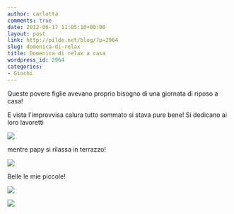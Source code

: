 ```yaml
---
author: carlotta
comments: true
date: 2012-06-17 11:05:10+00:00
layout: post
link: http://pilde.net/blog/?p=2964
slug: domenica-di-relax
title: Domenica di relax a casa
wordpress_id: 2964
categories:
- Giochi
---
```


Queste povere figlie avevano proprio bisogno di una giornata di riposo a casa!

E vista l'improvvisa calura tutto sommato si stava pure bene! Si dedicano ai loro lavoretti

![](http://pilde.net/blog/wp-content/uploads/2012/06/lavoretti.jpg)

mentre papy si rilassa in terrazzo!

![](http://pilde.net/blog/wp-content/uploads/2012/06/terrazzo.jpg)

Belle le mie piccole!

![](http://pilde.net/blog/wp-content/uploads/2012/06/mati.jpg)

![](http://pilde.net/blog/wp-content/uploads/2012/06/marghe.jpg)
